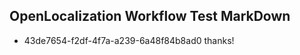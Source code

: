 ## OpenLocalization Workflow Test MarkDown
* 43de7654-f2df-4f7a-a239-6a48f84b8ad0 thanks!

<!--HONumber=Jul16_HO4-->


